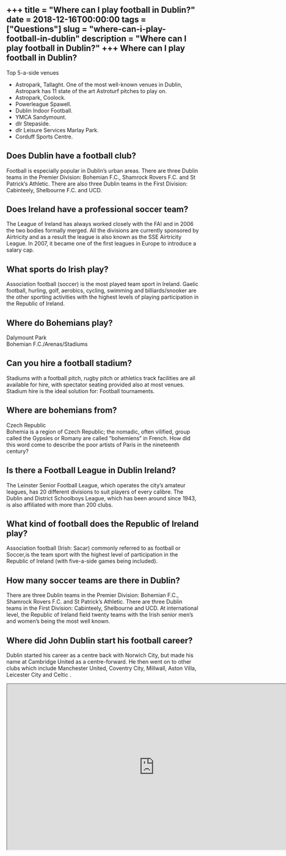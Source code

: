 +++
title = "Where can I play football in Dublin?"
date = 2018-12-16T00:00:00
tags = ["Questions"]
slug = "where-can-i-play-football-in-dublin"
description = "Where can I play football in Dublin?"
+++
Where can I play football in Dublin?
------------------------------------

Top 5-a-side venues

- Astropark, Tallaght. One of the most well-known venues in Dublin, Astropark has 11 state of the art Astroturf pitches to play on.
- Astropark, Coolock.
- Powerleague Spawell.
- Dublin Indoor Football.
- YMCA Sandymount.
- dlr Stepaside.
- dlr Leisure Services Marlay Park.
- Corduff Sports Centre.

Does Dublin have a football club?
---------------------------------

Football is especially popular in Dublin’s urban areas. There are three Dublin teams in the Premier Division: Bohemian F.C., Shamrock Rovers F.C. and St Patrick’s Athletic. There are also three Dublin teams in the First Division: Cabinteely, Shelbourne F.C. and UCD.

Does Ireland have a professional soccer team?
---------------------------------------------

The League of Ireland has always worked closely with the FAI and in 2006 the two bodies formally merged. All the divisions are currently sponsored by Airtricity and as a result the league is also known as the SSE Airtricity League. In 2007, it became one of the first leagues in Europe to introduce a salary cap.

What sports do Irish play?
--------------------------

Association football (soccer) is the most played team sport in Ireland. Gaelic football, hurling, golf, aerobics, cycling, swimming and billiards/snooker are the other sporting activities with the highest levels of playing participation in the Republic of Ireland.

Where do Bohemians play?
------------------------

Dalymount Park  
Bohemian F.C./Arenas/Stadiums

Can you hire a football stadium?
--------------------------------

Stadiums with a football pitch, rugby pitch or athletics track facilities are all available for hire, with spectator seating provided also at most venues. Stadium hire is the ideal solution for: Football tournaments.

Where are bohemians from?
-------------------------

Czech Republic  
Bohemia is a region of Czech Republic; the nomadic, often vilified, group called the Gypsies or Romany are called “bohemiens” in French. How did this word come to describe the poor artists of Paris in the nineteenth century?

Is there a Football League in Dublin Ireland?
---------------------------------------------

The Leinster Senior Football League, which operates the city’s amateur leagues, has 20 different divisions to suit players of every calibre. The Dublin and District Schoolboys League, which has been around since 1943, is also affiliated with more than 200 clubs.

What kind of football does the Republic of Ireland play?
--------------------------------------------------------

Association football (Irish: Sacar) commonly referred to as football or Soccer,is the team sport with the highest level of participation in the Republic of Ireland (with five-a-side games being included).

How many soccer teams are there in Dublin?
------------------------------------------

There are three Dublin teams in the Premier Division: Bohemian F.C., Shamrock Rovers F.C. and St Patrick’s Athletic. There are three Dublin teams in the First Division: Cabinteely, Shelbourne and UCD. At international level, the Republic of Ireland field twenty teams with the Irish senior men’s and women’s being the most well known.

Where did John Dublin start his football career?
------------------------------------------------

Dublin started his career as a centre back with Norwich City, but made his name at Cambridge United as a centre-forward. He then went on to other clubs which include Manchester United, Coventry City, Millwall, Aston Villa, Leicester City and Celtic .

<iframe allow="accelerometer; autoplay; clipboard-write; encrypted-media; gyroscope; picture-in-picture" allowfullscreen="" class="__youtube_prefs__  epyt-is-override  no-lazyload" data-no-lazy="1" data-origheight="433" data-origwidth="770" data-skipgform_ajax_framebjll="" height="433" id="_ytid_91261" loading="lazy" src="https://www.youtube.com/embed/hrunWjHz2PE?enablejsapi=1&autoplay=0&cc_load_policy=0&cc_lang_pref=&iv_load_policy=1&loop=0&modestbranding=0&rel=1&fs=1&playsinline=0&autohide=2&theme=dark&color=red&controls=1&" title="YouTube player" width="770"></iframe>